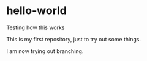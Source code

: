 # hello-world
Testing how this works

This is my first repository, just to try out some things.

I am now trying out branching.
